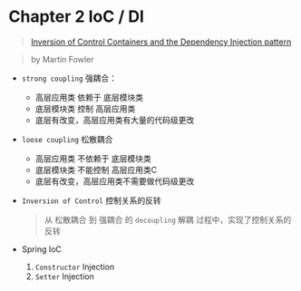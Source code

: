 # Chapter 2 IoC / DI

> [Inversion of Control Containers and the Dependency Injection pattern](http://martinfowler.com/articles/injection.html)

> by Martin Fowler

- `strong coupling` 强耦合：
    - 高层应用类 依赖于 底层模块类
    - 底层模块类 控制 高层应用类
    - 底层有改变，高层应用类有大量的代码级更改
- `loose coupling` 松散耦合
    - 高层应用类 不依赖于 底层模块类
    - 底层模块类 不能控制 高层应用类C
    - 底层有改变，高层应用类不需要做代码级更改 
- `Inversion of Control` 控制关系的反转

    > 从 松散耦合 到 强耦合 的 `decoupling` 解耦 过程中，实现了控制关系的反转
    
- Spring IoC
    1. `Constructor` Injection
    2. `Setter` Injection